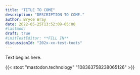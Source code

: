 ```yaml
---
title: "TITLE TO COME"
description: "DESCRIPTION TO COME."
author: Bryce Wray
date: 2022-05-25T13:52:09-05:00
#lastmod:
draft: true
#initTextEditor: **FILL IN**
discussionId: "202x-xx-test-toots"
---
```


Text begins here.

{{< stoot "mastodon.technology" "108363758238065126" >}}
